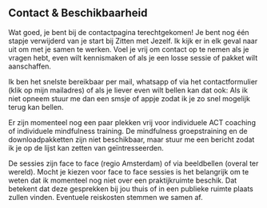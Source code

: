 ## Contact & Beschikbaarheid

Wat goed, je bent bij de contactpagina terechtgekomen! Je bent nog één stapje verwijderd van je start bij Zitten met Jezelf. Ik kijk er in elk geval naar uit om met je samen te werken. Voel je vrij om contact op te nemen als je vragen hebt, even wilt kennismaken of als je een losse sessie of pakket wilt aanschaffen. 

Ik ben het snelste bereikbaar per mail, whatsapp of via het contactformulier (klik op mijn mailadres) of als je liever even wilt bellen kan dat ook: Als ik niet opneem stuur me dan een smsje of appje zodat ik je zo snel mogelijk terug kan bellen.

Er zijn momenteel nog een paar plekken vrij voor individuele ACT coaching of individuele mindfulness training. De mindfulness groepstraining en de downloadpakketten zijn niet beschikbaar, maar stuur me een bericht zodat ik je op de lijst kan zetten van geïntresseerden. 

De sessies zijn face to face (regio Amsterdam) of via beeldbellen (overal ter wereld). Mocht je kiezen voor face to face sessies is het belangrijk om te weten dat ik momenteel nog niet over een praktijkruimte beschik. Dat betekent dat deze gesprekken bij jou thuis of in een publieke ruimte plaats zullen vinden. Eventuele reiskosten stemmen we samen af.
